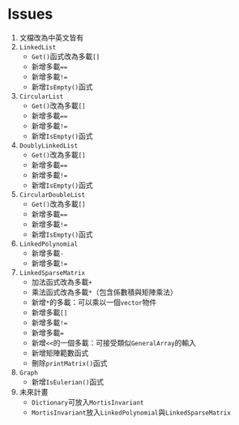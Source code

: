 # Issues

1. 文檔改為中英文皆有
2.  `LinkedList`
    - `Get()`函式改為多載`[]`
    - 新增多載`==`
    - 新增多載`!=`
    - 新增`IsEmpty()`函式
3.  `CircularList`
    - `Get()`改為多載`[]`
    - 新增多載`==`
    - 新增多載`!=`
    - 新增`IsEmpty()`函式
4.  `DoublyLinkedList`
    - `Get()`改為多載`[]`
    - 新增多載`==`
    - 新增多載`!=`
    - 新增`IsEmpty()`函式
5.  `CircularDoubleList`
    - `Get()`改為多載`[]`
    - 新增多載`==`
    - 新增多載`!=`
    - 新增`IsEmpty()`函式
6.  `LinkedPolynomial`
    - 新增多載`-`
    - 新增多載`!=`
7.  `LinkedSparseMatrix`
    - 加法函式改為多載`+`
    - 乘法函式改為多載`*`（包含係數積與矩陣乘法）
    - 新增`*`的多載：可以乘以一個`vector`物件
    - 新增多載`[]`
    - 新增多載`!=`
    - 新增多載`=`
    - 新增`<<`的一個多載：可接受類似`GeneralArray`的輸入
    - 新增矩陣範數函式
    - 刪除`printMatrix()`函式
8.  `Graph`
    - 新增`IsEulerian()`函式
9.  未來計畫
    - `Dictionary`可放入`MortisInvariant`
    - `MortisInvariant`放入`LinkedPolynomial`與`LinkedSparseMatrix`